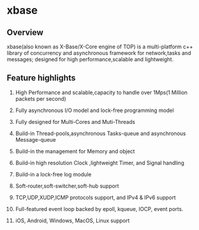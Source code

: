 # xbase

## Overview

xbase(also known as X-Base/X-Core engine of TOP) is a multi-platform c++ library of concurrency and asynchronous framework for network,tasks and messages; designed for high performance,scalable and lightweight.

## Feature highlights

1. High Performance and scalable,capacity to handle over 1Mps(1 Million packets per second)

2. Fully asynchronous I/O model and lock-free programming model

3. Fully designed for Multi-Cores and Muti-Threads 

4. Build-in Thread-pools,asynchronous Tasks-queue and asynchronous Message-queue

5. Build-in the management for Memory and object 

6. Build-in high resolution Clock ,lightweight Timer, and Signal handling

7. Build-in a lock-free log module

8. Soft-router,soft-switcher,soft-hub support

9. TCP,UDP,XUDP,ICMP protocols support, and IPv4 & IPv6 support

10. Full-featured event loop backed by epoll, kqueue, IOCP, event ports.

11. iOS, Android, Windows, MacOS, Linux support
